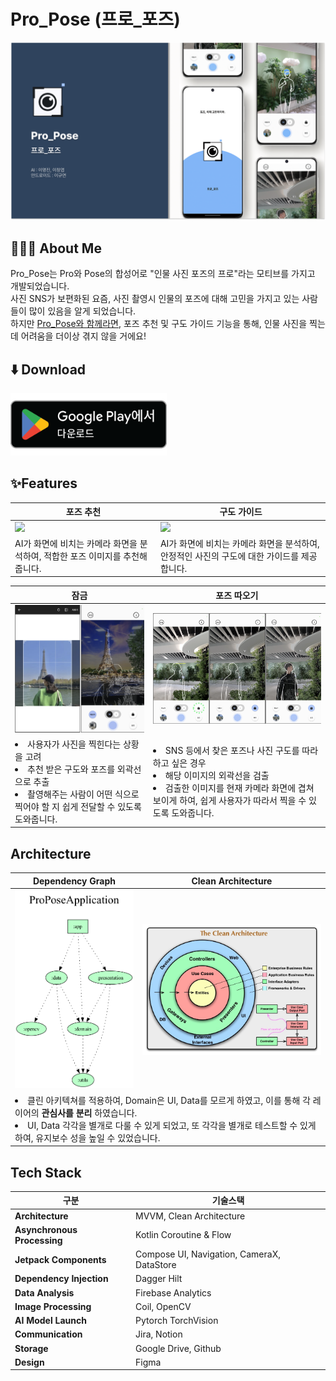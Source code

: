 # Pro_Pose (프로_포즈)
<img width = "600" src="./readme_sources/background_main.png"/>


## 🧏🏻‍♂️ About Me
Pro_Pose는 Pro와 Pose의 합성어로 "인물 사진 포즈의 프로"라는 모티브를 가지고 개발되었습니다. <br>
사진 SNS가 보편화된 요즘, 사진 촬영시 인물의 포즈에 대해 고민을 가지고 있는 사람들이 많이 있음을 알게 되었습니다. <br>
하지만 <u>Pro_Pose와 함께라면</u>, 포즈 추천 및 구도 가이드 기능을 통해, 인물 사진을 찍는 데 어려움을 더이상 겪지 않을 거에요!
<br>

## ⬇️ Download 

<a href="https://play.google.com/store/apps/details?id=com.hanadulset.pro_poseapp"><img width = "250" height="100" src="./readme_sources/download_in_ps.png"/>
</a>

## ✨Features

| <b>포즈 추천</b>| <b>구도 가이드</b> |
  |---|---|
  | <img src="./readme_sources/pose_recommend.gif" width ="200"/>|<img src="./readme_sources/guide_point.gif" width ="200"/> |
  |AI가 화면에 비치는 카메라 화면을 분석하여, 적합한 포즈 이미지를 추천해줍니다. |AI가 화면에 비치는 카메라 화면을 분석하여, 안정적인 사진의 구도에 대한 가이드를 제공합니다.|

  

| <b>잠금</b>| <b>포즈 따오기</b> |
  |---|---| 
  | <img src="./readme_sources/pose_from.png" width ="300"/> | <img src="./readme_sources/lock.png" width ="500"/> |
  | <li> 사용자가 사진을 찍힌다는 상황을 고려 </li> <li> 추천 받은 구도와 포즈를 외곽선으로 추출</li> <li> 촬영해주는 사람이 어떤 식으로 찍어야 할 지 쉽게 전달할 수 있도록 도와줍니다.  |  <li> SNS 등에서 찾은 포즈나 사진 구도를 따라하고 싶은 경우 </li> <li> 해당 이미지의 외곽선을 검출 </li> <li>검출한 이미지를 현재 카메라 화면에 겹쳐보이게 하여, 쉽게 사용자가 따라서 찍을 수 있도록 도와줍니다.</li> ||


## Architecture

<table>
    <thead>
        <tr>
            <th><b>Dependency Graph</b></th>
            <th><b>Clean Architecture</b></th>
        </tr>
    </thead>
    <tbody>
        <tr>
            <td><img src="./readme_sources/project.dot.png" width ="300"/> </td>
            <td><img src="./readme_sources/clean_arch.png" width ="500"/></td>
        </tr>
        <tr>
            <td colspan = "2">
             <li> 클린 아키텍쳐를 적용하여, Domain은 UI, Data를 모르게 하였고, 이를 통해 각 레이어의 <b>관심사를 분리</b> 하였습니다. </li><li> UI, Data 각각을 별개로 다룰 수 있게 되었고, 또 각각을 별개로 테스트할 수 있게 하여, 유지보수 성을 높일 수 있었습니다. </li> 
            </td>
        </tr>
    </tbody>
</table>

## Tech Stack 

| 구분 | 기술스택  |
|---|---|
|  **Architecture** |  MVVM, Clean Architecture |
| **Asynchronous Processing** |Kotlin Coroutine & Flow |
|**Jetpack Components**| Compose UI, Navigation, CameraX, DataStore |
| **Dependency Injection**|Dagger Hilt|
|**Data Analysis**| Firebase Analytics |
|**Image Processing**| Coil, OpenCV |
| **AI Model Launch**| Pytorch TorchVision |
| **Communication**| Jira, Notion |
|**Storage**| Google Drive, Github |
|**Design**| Figma |
